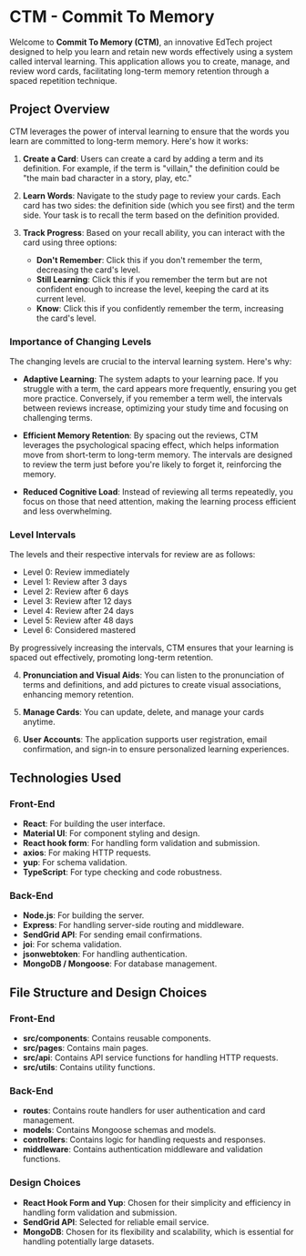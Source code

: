 # CTM - Commit To Memory

Welcome to **Commit To Memory (CTM)**, an innovative EdTech project designed to help you learn and retain new words effectively using a system called interval learning. This application allows you to create, manage, and review word cards, facilitating long-term memory retention through a spaced repetition technique.

## Project Overview

CTM leverages the power of interval learning to ensure that the words you learn are committed to long-term memory. Here's how it works:

1. **Create a Card**: Users can create a card by adding a term and its definition. For example, if the term is "villain," the definition could be "the main bad character in a story, play, etc."

2. **Learn Words**: Navigate to the study page to review your cards. Each card has two sides: the definition side (which you see first) and the term side. Your task is to recall the term based on the definition provided.

3. **Track Progress**: Based on your recall ability, you can interact with the card using three options:
   - **Don't Remember**: Click this if you don't remember the term, decreasing the card's level.
   - **Still Learning**: Click this if you remember the term but are not confident enough to increase the level, keeping the card at its current level.
   - **Know**: Click this if you confidently remember the term, increasing the card's level.

### Importance of Changing Levels

The changing levels are crucial to the interval learning system. Here's why:

- **Adaptive Learning**: The system adapts to your learning pace. If you struggle with a term, the card appears more frequently, ensuring you get more practice. Conversely, if you remember a term well, the intervals between reviews increase, optimizing your study time and focusing on challenging terms.

- **Efficient Memory Retention**: By spacing out the reviews, CTM leverages the psychological spacing effect, which helps information move from short-term to long-term memory. The intervals are designed to review the term just before you're likely to forget it, reinforcing the memory.

- **Reduced Cognitive Load**: Instead of reviewing all terms repeatedly, you focus on those that need attention, making the learning process efficient and less overwhelming.

### Level Intervals

The levels and their respective intervals for review are as follows:
- Level 0: Review immediately
- Level 1: Review after 3 days
- Level 2: Review after 6 days
- Level 3: Review after 12 days
- Level 4: Review after 24 days
- Level 5: Review after 48 days
- Level 6: Considered mastered

By progressively increasing the intervals, CTM ensures that your learning is spaced out effectively, promoting long-term retention.

4. **Pronunciation and Visual Aids**: You can listen to the pronunciation of terms and definitions, and add pictures to create visual associations, enhancing memory retention.

5. **Manage Cards**: You can update, delete, and manage your cards anytime.

6. **User Accounts**: The application supports user registration, email confirmation, and sign-in to ensure personalized learning experiences.

## Technologies Used

### Front-End
- **React**: For building the user interface.
- **Material UI**: For component styling and design.
- **React hook form**: For handling form validation and submission.
- **axios**: For making HTTP requests.
- **yup**: For schema validation.
- **TypeScript**: For type checking and code robustness.

### Back-End
- **Node.js**: For building the server.
- **Express**: For handling server-side routing and middleware.
- **SendGrid API**: For sending email confirmations.
- **joi**: For schema validation.
- **jsonwebtoken**: For handling authentication.
- **MongoDB / Mongoose**: For database management.

## File Structure and Design Choices

### Front-End
- **src/components**: Contains reusable components.
- **src/pages**: Contains main pages.
- **src/api**: Contains API service functions for handling HTTP requests.
- **src/utils**: Contains utility functions.

### Back-End
- **routes**: Contains route handlers for user authentication and card management.
- **models**: Contains Mongoose schemas and models.
- **controllers**: Contains logic for handling requests and responses.
- **middleware**: Contains authentication middleware and validation functions.

### Design Choices
- **React Hook Form and Yup**: Chosen for their simplicity and efficiency in handling form validation and submission.
- **SendGrid API**: Selected for reliable email service.
- **MongoDB**: Chosen for its flexibility and scalability, which is essential for handling potentially large datasets.
